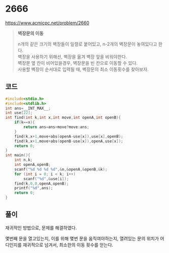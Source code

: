 # 2666
https://www.acmicpc.net/problem/2660
> **<p>벽장문의 이동</p>**
> n개의 같은 크기의 벽장들이 일렬로 붙어있고, n-2개의 벽장문이 놓여있다고 한다.<br>
> 벽장을 사용하기 위해선, 벽장을 옮겨 벽장 앞을 비워야한다.<br>
> 벽장문 옆 칸이 비어있을경우, 벽장문을 빈 칸으로 이동할 수 있다.<br>
> 사용할 벽장이 순서대로 입력될 때, 벽장문의 최소 이동횟수를 찾아보자.<br>

## 코드
```c
#include<stdio.h>
#include<stdlib.h>
int ans=__INT_MAX__;
int use[22];
int find(int k,int x,int move,int openA,int openB){
    if(k==x){
        return ans=ans>move?move:ans;
    }
    find(k,x+1,move+abs(openA-use[x]),use[x],openB);
    find(k,x+1,move+abs(openB-use[x]),openA,use[x]);
    return 0;
}
int main(){
    int n,k;
    int openA,openB;
    scanf("%d %d %d %d",&n,&openA,&openB,&k);
    for (int i = 0; i < k; i++)
        scanf("%d",&use[i]);
    find(k,0,0,openA,openB);
    printf("%d",ans);
    return 0;
}
```

## 풀이
재귀적인 방법으로, 문제를 해결하였다.

몇번째 문을 열고있는지, 이를 위해 몇번 문을 움직여야하는지, 열려있는 문의 위치가 어디인지를 재귀적으로 넘겨서, 최소한의 이동 횟수를 얻는다.
